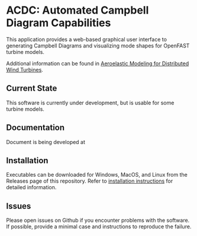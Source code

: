 # ACDC: Automated Campbell Diagram Capabilities

This application provides a web-based graphical user interface to generating Campbell Diagrams and visualizing mode shapes for OpenFAST turbine models.

Additional information can be found in [Aeroelastic Modeling for Distributed Wind Turbines](https://www.nrel.gov/docs/fy22osti/81724.pdf).

## Current State

This software is currently under development, but is usable for some turbine models. 

## Documentation

Document is being developed at [](https://openfast.github.io/acdc/docs/)

## Installation

Executables can be downloaded for Windows, MacOS, and Linux from the Releases page of this repository. Refer to [installation instructions](https://openfast.github.io/acdc/docs/install/) for detailed information. 

## Issues

Please open issues on Github if you encounter problems with the software. If possible, provide a minimal case and instructions to reproduce the failure.



